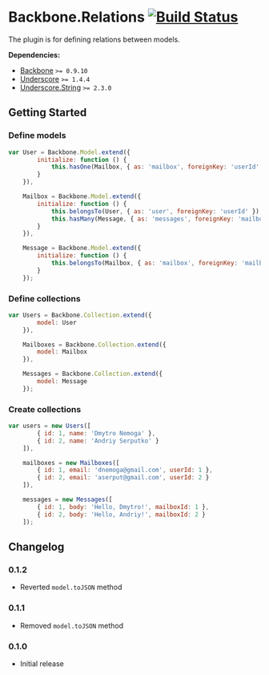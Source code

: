 ﻿[lnk]: https://travis-ci.org/DreamTheater/Backbone.Relations
[img]: https://secure.travis-ci.org/DreamTheater/Backbone.Relations.png

# Backbone.Relations [![Build Status][img]][lnk]
The plugin is for defining relations between models.

**Dependencies:**

  - [Backbone](https://github.com/documentcloud/backbone) `>= 0.9.10`
  - [Underscore](https://github.com/documentcloud/underscore) `>= 1.4.4`
  - [Underscore.String](https://github.com/epeli/underscore.string) `>= 2.3.0`

## Getting Started
### Define models
```js
var User = Backbone.Model.extend({
        initialize: function () {
            this.hasOne(Mailbox, { as: 'mailbox', foreignKey: 'userId' });
        }
    }),

    Mailbox = Backbone.Model.extend({
        initialize: function () {
            this.belongsTo(User, { as: 'user', foreignKey: 'userId' });
            this.hasMany(Message, { as: 'messages', foreignKey: 'mailboxId' });
        }
    }),

    Message = Backbone.Model.extend({
        initialize: function () {
            this.belongsTo(Mailbox, { as: 'mailbox', foreignKey: 'mailboxId' });
        }
    });
```

### Define collections
```js
var Users = Backbone.Collection.extend({
        model: User
    }),

    Mailboxes = Backbone.Collection.extend({
        model: Mailbox
    }),

    Messages = Backbone.Collection.extend({
        model: Message
    });
```

### Create collections
```js
var users = new Users([
        { id: 1, name: 'Dmytro Nemoga' },
        { id: 2, name: 'Andriy Serputko' }
    ]),

    mailboxes = new Mailboxes([
        { id: 1, email: 'dnemoga@gmail.com', userId: 1 },
        { id: 2, email: 'aserput@gmail.com', userId: 2 }
    ]),

    messages = new Messages([
        { id: 1, body: 'Hello, Dmytro!', mailboxId: 1 },
        { id: 2, body: 'Hello, Andriy!', mailboxId: 2 }
    ]);
```

## Changelog
### 0.1.2
  - Reverted `model.toJSON` method

### 0.1.1
  - Removed `model.toJSON` method

### 0.1.0
  - Initial release
